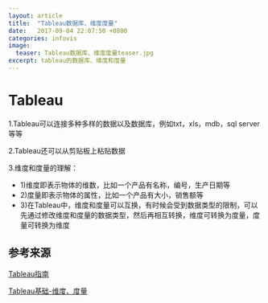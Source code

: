 ```yaml
---
layout: article
title:  "Tableau数据库、维度度量"
date:   2017-09-04 22:07:50 +0800
categories: infovis 
image:
  teaser: Tableau数据库、维度度量teaser.jpg
excerpt: tableau的数据库、维度和度量
---
```


# Tableau
1.Tableau可以连接多种多样的数据以及数据库，例如txt，xls，mdb，sql server等等

2.Tableau还可以从剪贴板上粘贴数据

3.维度和度量的理解：
- 1)维度即表示物体的维数，比如一个产品有名称，编号，生产日期等
- 2)度量即表示物体的属性，比如一个产品有大小，销售额等
- 3)在Tableau中，维度和度量可以互换，有时候会受到数据类型的限制，可以先通过修改维度和度量的数据类型，然后再相互转换，维度可转换为度量，度量可转换为维度

## 参考来源
[Tableau指南](https://www.tableau.com/support/help)

[Tableau基础-维度、度量](https://www.jianshu.com/p/a3209519e17e)